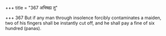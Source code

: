 +++
title = "367 अभिषह्य तु"

+++
367	But if any man through insolence forcibly contaminates a maiden, two of his fingers shall be instantly cut off, and he shall pay a fine of six hundred (panas).